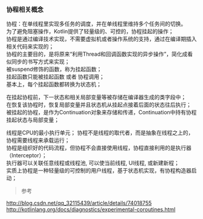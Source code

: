 ### 协程相关概念  
协程：在单线程里实现多任务的调度，并在单线程里维持多个任务间的切换。  
为了避免阻塞操作，Kotlin提供了轻量级的、可控的，协程挂起的操作；  
协程是通过编译技术实现，不需要虚拟机或者操作系统的支持，通过在编译期插入相关代码来实现的；  
协程的主要目的，是将原来“利用Thread和回调函数实现的异步操作”，简化成看似同步的书写方式来实现；  
被suspend修饰的函数，称为挂起函数；  
挂起函数只能被挂起函数 或者 协程调用；  
基本上，每个挂起函数都转换为状态机；  

在挂起协程前，下一状态和相关局部变量等被存储在编译器生成的类字段中；  
在恢复该协程时，恢复局部变量并且状态机从挂起点接着后面的状态往后执行；  
被挂起的协程，是作为Continuation对象来存储和传递，Continuation中持有协程挂起状态与局部变量；  

线程是CPU的最小执行单元；
协程不是线程的取代者，而是抽象在线程之上的，协程需要线程来承载运行；  
协程是组织好的代码流程，但协程不会直接使用线程，协程直接利用的是执行器（Interceptor）；  
执行器可以关联任意线程或线程池, 可以使当前线程, UI线程, 或新建新程；  
实质上协程是一种轻量级的可控制的用户线程，基于状态机实现，有协程构造器启动；  


> 参考  

http://blog.csdn.net/qq_32115439/article/details/74018755  
http://kotlinlang.org/docs/diagnostics/experimental-coroutines.html  

